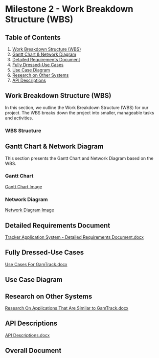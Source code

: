# Milestone 2 - Work Breakdown Structure (WBS)

## Table of Contents

1. [Work Breakdown Structure (WBS)](#work-breakdown-structure-wbs)
2. [Gantt Chart & Network Diagram](#gantt-chart--network-diagram)
3. [Detailed Requirements Document](#detailed-requirements-document)
4. [Fully Dressed-Use Cases](#fully-dressed-use-cases)
5. [Use Case Diagram](#use-case-diagram)
6. [Research on Other Systems](#research-on-other-systems)
7. [API Descriptions](#api-descriptions)

## Work Breakdown Structure (WBS)

In this section, we outline the Work Breakdown Structure (WBS) for our project. The WBS breaks down the project into smaller, manageable tasks and activities.

### WBS Structure

## Gantt Chart & Network Diagram

This section presents the Gantt Chart and Network Diagram based on the WBS.

### Gantt Chart

[Gantt Chart Image](https://github.com/cis-famu/GameTrack/blob/main/Project%20Management%20Files/GamTrack%20Application.mpp)

### Network Diagram

[Network Diagram Image](https://github.com/cis-famu/GameTrack/blob/main/Project%20Management%20Files/GamTrack%20Application.mpp)


## Detailed Requirements Document
[Tracker Application System - Detailed Requirements Document.docx](https://github.com/cis-famu/GameTrack/files/13055680/Tracker.Application.System.-.Detailed.Requirements.Document.docx)

## Fully Dressed-Use Cases
[Use Cases For GamTrack.docx](https://github.com/cis-famu/GameTrack/files/13055684/Use.Cases.For.GamTrack.docx)

## Use Case Diagram

## Research on Other Systems

[Research On Applications That Are Similar to GamTrack.docx](https://github.com/cis-famu/GameTrack/files/13055685/Research.On.Applications.That.Are.Similar.to.GamTrack.docx)

## API Descriptions

[API Descriptions.docx](https://github.com/cis-famu/GameTrack/files/13055690/API.Descriptions.docx)

## Overall Document

